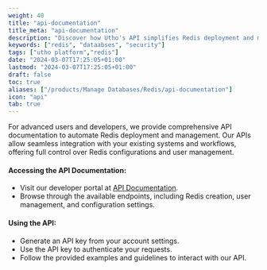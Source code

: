 ```yaml
---
weight: 40
title: "api-documentation"
title_meta: "api-documentation"
description: "Discover how Utho's API simplifies Redis deployment and management, allowing you to integrate seamlessly with your cloud infrastructure."
keywords: ["redis", "dataabses", "security"]
tags: ["utho platform","redis"]
date: "2024-03-07T17:25:05+01:00"
lastmod: "2024-03-07T17:25:05+01:00"
draft: false
toc: true
aliases: ["/products/Manage Databases/Redis/api-documentation"]
icon: "api"
tab: true
---
```

For advanced users and developers, we provide comprehensive API documentation to automate Redis deployment and management. Our APIs allow seamless integration with your existing systems and workflows, offering full control over Redis configurations and user management.

#### Accessing the API Documentation:

* Visit our developer portal at [API Documentation](https://utho.com/api-docs/?utm_source=docs#api-redis).
* Browse through the available endpoints, including Redis creation, user management, and configuration settings.

#### Using the API:

* Generate an API key from your account settings.
* Use the API key to authenticate your requests.
* Follow the provided examples and guidelines to interact with our API.
